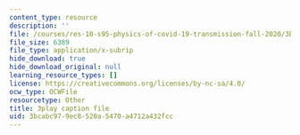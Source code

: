 ```yaml
---
content_type: resource
description: ''
file: /courses/res-10-s95-physics-of-covid-19-transmission-fall-2020/3bcabc979ec8520a5470a4712a432fcc_P9hTSTZAxqs.srt
file_size: 6389
file_type: application/x-subrip
hide_download: true
hide_download_original: null
learning_resource_types: []
license: https://creativecommons.org/licenses/by-nc-sa/4.0/
ocw_type: OCWFile
resourcetype: Other
title: 3play caption file
uid: 3bcabc97-9ec8-520a-5470-a4712a432fcc
---
```

